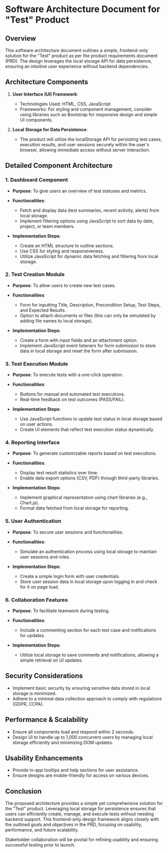 # Software Architecture Document for "Test" Product

## Overview
This software architecture document outlines a simple, frontend-only solution for the "Test" product as per the product requirements document (PRD). The design leverages the local storage API for data persistence, ensuring an intuitive user experience without backend dependencies. 

## Architecture Components
1. **User Interface (UI) Framework**: 
   - Technologies Used: HTML, CSS, JavaScript
   - Frameworks: For styling and component management, consider using libraries such as Bootstrap for responsive design and simple UI components.

2. **Local Storage for Data Persistence**:
   - The product will utilize the localStorage API for persisting test cases, execution results, and user sessions securely within the user's browser, allowing immediate access without server interaction.

## Detailed Component Architecture

### 1. Dashboard Component
  - **Purpose**: To give users an overview of test statuses and metrics.
  - **Functionalities**:
    - Fetch and display data (test summaries, recent activity, alerts) from local storage.
    - Implement filtering options using JavaScript to sort data by date, project, or team members.
    
  - **Implementation Steps**:
    - Create an HTML structure to outline sections.
    - Use CSS for styling and responsiveness.
    - Utilize JavaScript for dynamic data fetching and filtering from local storage.

### 2. Test Creation Module
  - **Purpose**: To allow users to create new test cases.
  - **Functionalities**:
    - Form for inputting Title, Description, Precondition Setup, Test Steps, and Expected Results.
    - Option to attach documents or files (this can only be simulated by adding file names to local storage).

  - **Implementation Steps**:
    - Create a form with input fields and an attachment option.
    - Implement JavaScript event listeners for form submission to store data in local storage and reset the form after submission.

### 3. Test Execution Module
  - **Purpose**: To execute tests with a one-click operation.
  - **Functionalities**:
    - Buttons for manual and automated test executions.
    - Real-time feedback on test outcomes (PASS/FAIL).

  - **Implementation Steps**:
    - Use JavaScript functions to update test status in local storage based on user actions.
    - Create UI elements that reflect test execution status dynamically.

### 4. Reporting Interface
  - **Purpose**: To generate customizable reports based on test executions.
  - **Functionalities**:
    - Display test result statistics over time.
    - Enable data export options (CSV, PDF) through third-party libraries.
  
  - **Implementation Steps**:
    - Implement graphical representation using chart libraries (e.g., Chart.js).
    - Format data fetched from local storage for reporting.

### 5. User Authentication
  - **Purpose**: To secure user sessions and functionalities.
  - **Functionalities**:
    - Simulate an authentication process using local storage to maintain user sessions and roles.
    
  - **Implementation Steps**:
    - Create a simple login form with user credentials.
    - Store user session data in local storage upon logging in and check for it on page load.

### 6. Collaboration Features 
  - **Purpose**: To facilitate teamwork during testing.
  - **Functionalities**:
    - Include a commenting section for each test case and notifications for updates.
    
  - **Implementation Steps**:
    - Utilize local storage to save comments and notifications, allowing a simple retrieval on UI updates.

## Security Considerations
- Implement basic security by ensuring sensitive data stored in local storage is minimized.
- Adhere to a minimal data collection approach to comply with regulations (GDPR, CCPA).

## Performance & Scalability
- Ensure all components load and respond within 2 seconds.
- Design UI to handle up to 1,000 concurrent users by managing local storage efficiently and minimizing DOM updates.

## Usability Enhancements
- Provide in-app tooltips and help sections for user assistance.
- Ensure designs are mobile-friendly for access on various devices.

## Conclusion
The proposed architecture provides a simple yet comprehensive solution for the "Test" product. Leveraging local storage for persistence ensures that users can efficiently create, manage, and execute tests without needing backend support. This frontend-only design framework aligns closely with the outlined goals and objectives in the PRD, focusing on usability, performance, and future scalability. 

Stakeholder collaboration will be pivotal for refining usability and ensuring successful testing prior to launch.